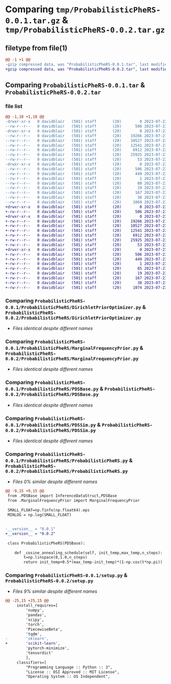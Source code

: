 # Comparing `tmp/ProbabilisticPheRS-0.0.1.tar.gz` & `tmp/ProbabilisticPheRS-0.0.2.tar.gz`

## filetype from file(1)

```diff
@@ -1 +1 @@
-gzip compressed data, was "ProbabilisticPheRS-0.0.1.tar", last modified: Sun Jul 23 23:14:24 2023, max compression
+gzip compressed data, was "ProbabilisticPheRS-0.0.2.tar", last modified: Sun Jul 23 23:51:14 2023, max compression
```

## Comparing `ProbabilisticPheRS-0.0.1.tar` & `ProbabilisticPheRS-0.0.2.tar`

### file list

```diff
@@ -1,18 +1,18 @@
-drwxr-xr-x   0 davidblair   (501) staff       (20)        0 2023-07-23 23:14:24.444107 ProbabilisticPheRS-0.0.1/
--rw-r--r--   0 davidblair   (501) staff       (20)      506 2023-07-23 23:14:24.443966 ProbabilisticPheRS-0.0.1/PKG-INFO
-drwxr-xr-x   0 davidblair   (501) staff       (20)        0 2023-07-23 23:14:24.442956 ProbabilisticPheRS-0.0.1/ProbabilisticPheRS/
--rw-r--r--   0 davidblair   (501) staff       (20)    19266 2023-07-21 03:14:39.000000 ProbabilisticPheRS-0.0.1/ProbabilisticPheRS/DirichletPriorOptimizer.py
--rw-r--r--   0 davidblair   (501) staff       (20)    10527 2023-07-23 22:59:15.000000 ProbabilisticPheRS-0.0.1/ProbabilisticPheRS/MarginalFrequencyPrior.py
--rw-r--r--   0 davidblair   (501) staff       (20)    12541 2023-07-23 22:58:51.000000 ProbabilisticPheRS-0.0.1/ProbabilisticPheRS/PDSBase.py
--rw-r--r--   0 davidblair   (501) staff       (20)     6912 2023-07-23 22:34:51.000000 ProbabilisticPheRS-0.0.1/ProbabilisticPheRS/PDSSim.py
--rw-r--r--   0 davidblair   (501) staff       (20)    25925 2023-07-23 22:58:57.000000 ProbabilisticPheRS-0.0.1/ProbabilisticPheRS/ProbabilisticPheRS.py
--rw-r--r--   0 davidblair   (501) staff       (20)       53 2023-07-23 22:35:51.000000 ProbabilisticPheRS-0.0.1/ProbabilisticPheRS/__init__.py
-drwxr-xr-x   0 davidblair   (501) staff       (20)        0 2023-07-23 23:14:24.443766 ProbabilisticPheRS-0.0.1/ProbabilisticPheRS.egg-info/
--rw-r--r--   0 davidblair   (501) staff       (20)      506 2023-07-23 23:14:24.000000 ProbabilisticPheRS-0.0.1/ProbabilisticPheRS.egg-info/PKG-INFO
--rw-r--r--   0 davidblair   (501) staff       (20)      449 2023-07-23 23:14:24.000000 ProbabilisticPheRS-0.0.1/ProbabilisticPheRS.egg-info/SOURCES.txt
--rw-r--r--   0 davidblair   (501) staff       (20)        1 2023-07-23 23:14:24.000000 ProbabilisticPheRS-0.0.1/ProbabilisticPheRS.egg-info/dependency_links.txt
--rw-r--r--   0 davidblair   (501) staff       (20)       80 2023-07-23 23:14:24.000000 ProbabilisticPheRS-0.0.1/ProbabilisticPheRS.egg-info/requires.txt
--rw-r--r--   0 davidblair   (501) staff       (20)       19 2023-07-23 23:14:24.000000 ProbabilisticPheRS-0.0.1/ProbabilisticPheRS.egg-info/top_level.txt
--rw-r--r--   0 davidblair   (501) staff       (20)      167 2023-07-23 22:44:52.000000 ProbabilisticPheRS-0.0.1/README.md
--rw-r--r--   0 davidblair   (501) staff       (20)       38 2023-07-23 23:14:24.444144 ProbabilisticPheRS-0.0.1/setup.cfg
--rw-r--r--   0 davidblair   (501) staff       (20)     1069 2023-07-23 23:00:36.000000 ProbabilisticPheRS-0.0.1/setup.py
+drwxr-xr-x   0 davidblair   (501) staff       (20)        0 2023-07-23 23:51:14.473224 ProbabilisticPheRS-0.0.2/
+-rw-r--r--   0 davidblair   (501) staff       (20)      506 2023-07-23 23:51:14.473077 ProbabilisticPheRS-0.0.2/PKG-INFO
+drwxr-xr-x   0 davidblair   (501) staff       (20)        0 2023-07-23 23:51:14.471928 ProbabilisticPheRS-0.0.2/ProbabilisticPheRS/
+-rw-r--r--   0 davidblair   (501) staff       (20)    19266 2023-07-21 03:14:39.000000 ProbabilisticPheRS-0.0.2/ProbabilisticPheRS/DirichletPriorOptimizer.py
+-rw-r--r--   0 davidblair   (501) staff       (20)    10527 2023-07-23 22:59:15.000000 ProbabilisticPheRS-0.0.2/ProbabilisticPheRS/MarginalFrequencyPrior.py
+-rw-r--r--   0 davidblair   (501) staff       (20)    12541 2023-07-23 22:58:51.000000 ProbabilisticPheRS-0.0.2/ProbabilisticPheRS/PDSBase.py
+-rw-r--r--   0 davidblair   (501) staff       (20)     6912 2023-07-23 22:34:51.000000 ProbabilisticPheRS-0.0.2/ProbabilisticPheRS/PDSSim.py
+-rw-r--r--   0 davidblair   (501) staff       (20)    25925 2023-07-23 23:49:16.000000 ProbabilisticPheRS-0.0.2/ProbabilisticPheRS/ProbabilisticPheRS.py
+-rw-r--r--   0 davidblair   (501) staff       (20)       53 2023-07-23 22:35:51.000000 ProbabilisticPheRS-0.0.2/ProbabilisticPheRS/__init__.py
+drwxr-xr-x   0 davidblair   (501) staff       (20)        0 2023-07-23 23:51:14.472726 ProbabilisticPheRS-0.0.2/ProbabilisticPheRS.egg-info/
+-rw-r--r--   0 davidblair   (501) staff       (20)      506 2023-07-23 23:51:14.000000 ProbabilisticPheRS-0.0.2/ProbabilisticPheRS.egg-info/PKG-INFO
+-rw-r--r--   0 davidblair   (501) staff       (20)      449 2023-07-23 23:51:14.000000 ProbabilisticPheRS-0.0.2/ProbabilisticPheRS.egg-info/SOURCES.txt
+-rw-r--r--   0 davidblair   (501) staff       (20)        1 2023-07-23 23:51:14.000000 ProbabilisticPheRS-0.0.2/ProbabilisticPheRS.egg-info/dependency_links.txt
+-rw-r--r--   0 davidblair   (501) staff       (20)       85 2023-07-23 23:51:14.000000 ProbabilisticPheRS-0.0.2/ProbabilisticPheRS.egg-info/requires.txt
+-rw-r--r--   0 davidblair   (501) staff       (20)       19 2023-07-23 23:51:14.000000 ProbabilisticPheRS-0.0.2/ProbabilisticPheRS.egg-info/top_level.txt
+-rw-r--r--   0 davidblair   (501) staff       (20)      167 2023-07-23 22:44:52.000000 ProbabilisticPheRS-0.0.2/README.md
+-rw-r--r--   0 davidblair   (501) staff       (20)       38 2023-07-23 23:51:14.473270 ProbabilisticPheRS-0.0.2/setup.cfg
+-rw-r--r--   0 davidblair   (501) staff       (20)     1074 2023-07-23 23:48:55.000000 ProbabilisticPheRS-0.0.2/setup.py
```

### Comparing `ProbabilisticPheRS-0.0.1/ProbabilisticPheRS/DirichletPriorOptimizer.py` & `ProbabilisticPheRS-0.0.2/ProbabilisticPheRS/DirichletPriorOptimizer.py`

 * *Files identical despite different names*

### Comparing `ProbabilisticPheRS-0.0.1/ProbabilisticPheRS/MarginalFrequencyPrior.py` & `ProbabilisticPheRS-0.0.2/ProbabilisticPheRS/MarginalFrequencyPrior.py`

 * *Files identical despite different names*

### Comparing `ProbabilisticPheRS-0.0.1/ProbabilisticPheRS/PDSBase.py` & `ProbabilisticPheRS-0.0.2/ProbabilisticPheRS/PDSBase.py`

 * *Files identical despite different names*

### Comparing `ProbabilisticPheRS-0.0.1/ProbabilisticPheRS/PDSSim.py` & `ProbabilisticPheRS-0.0.2/ProbabilisticPheRS/PDSSim.py`

 * *Files identical despite different names*

### Comparing `ProbabilisticPheRS-0.0.1/ProbabilisticPheRS/ProbabilisticPheRS.py` & `ProbabilisticPheRS-0.0.2/ProbabilisticPheRS/ProbabilisticPheRS.py`

 * *Files 0% similar despite different names*

```diff
@@ -9,15 +9,15 @@
 from .PDSBase import InferenceDataStruct,PDSBase
 from .MarginalFrequencyPrior import MarginalFrequencyPrior
 
 SMALL_FLOAT=np.finfo(np.float64).eps
 MINLOG = np.log(SMALL_FLOAT)
 
 
-__version__ = "0.0.1"
+__version__ = "0.0.2"
 
 class ProbabilisticPheRS(PDSBase):
 
 	def _cosine_annealing_schedule(self, init_temp,max_temp,n_steps):
 		t=np.linspace(0,1.0,n_steps)
 		return init_temp+0.5*(max_temp-init_temp)*(1-np.cos(t*np.pi))
```

### Comparing `ProbabilisticPheRS-0.0.1/setup.py` & `ProbabilisticPheRS-0.0.2/setup.py`

 * *Files 9% similar despite different names*

```diff
@@ -25,15 +25,15 @@
     install_requires=[
         'numpy',
         'pandas',
         'scipy',
         'torch',
         'PiecewiseBeta',
         'tqdm',
-        'sklearn',
+        'scikit-learn',
         'pytorch-minimize',
         'tensordict'
         ],
     classifiers=[
         "Programming Language :: Python :: 3",
         "License :: OSI Approved :: MIT License",
         "Operating System :: OS Independent",
```

